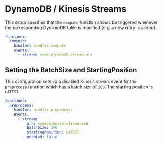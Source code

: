 <!--
title: DynamoDB / Kinesis Streams configuration docs
menuText: DynamoDB / Kinesis Streams config
layout: Doc
-->

# DynamoDB / Kinesis Streams

This setup specifies that the `compute` function should be triggered whenever the corresponding DynamoDB table is modified (e.g. a new entry is added).

```yml
functions:
  compute:
    handler: handler.compute
    events:
      - stream: some:dynamodb:stream:arn
```

## Setting the BatchSize and StartingPosition

This configuration sets up a disabled Kinesis stream event for the `preprocess` function which has a batch size of `100`. The starting position is
`LATEST`.

```yml
functions:
  preprocess:
    handler: handler.preprocess
    events:
      - stream:
          arn: some:kinesis:stream:arn
          batchSize: 100
          startingPosition: LATEST
          enabled: false
```
